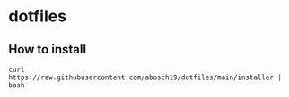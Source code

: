 # dotfiles

## How to install
```
curl https://raw.githubusercontent.com/abosch19/dotfiles/main/installer | bash
```